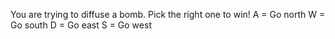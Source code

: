 You are trying to diffuse a bomb. Pick the right one to win!
A = Go north
W = Go south
D = Go east
S = Go west
